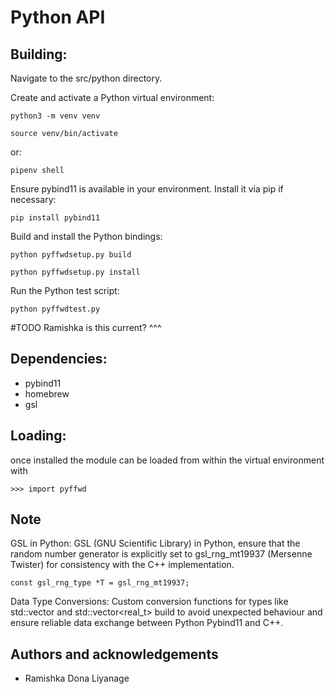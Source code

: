 Python API
==========

Building:
---------

Navigate to the src/python directory.

Create and activate a Python virtual environment:
    
    python3 -m venv venv
    
    source venv/bin/activate  

or:

    pipenv shell

Ensure pybind11 is available in your environment. Install it via pip if necessary:
    
    pip install pybind11

Build and install the Python bindings:
    
    python pyffwdsetup.py build
    
    python pyffwdsetup.py install

Run the Python test script:
    
    python pyffwdtest.py

#TODO Ramishka is this current? ^^^

Dependencies:
-------------

 * pybind11
 * homebrew
 * gsl

Loading:
--------

once installed the module can be loaded from within the virtual environment with

    >>> import pyffwd

Note
----

GSL in Python: GSL (GNU Scientific Library) in Python, ensure that the random number generator is explicitly set to gsl_rng_mt19937 (Mersenne Twister) for consistency with the C++ implementation.

    const gsl_rng_type *T = gsl_rng_mt19937;


Data Type Conversions: Custom conversion functions for types like std::vector<int> and std::vector<real_t> build to avoid unexpected behaviour and ensure reliable data exchange between Python Pybind11 and C++.


Authors and acknowledgements
----------------------------

* Ramishka Dona Liyanage
